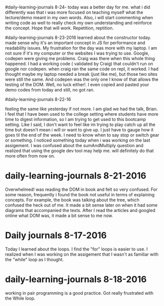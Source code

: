 #daily-learning-journals 8-24-
today was a better day for me. what i did differently was that i was more focused on teaching myself what the lecture/demo meant in my own words. Also, i will start commenting when writing code as well to really check my own understanding and reinforce the concept. Hope that will work. Repetition, reptition.

#daily-learning-journals 8-23-2016
learned about the constructor today. made sense why it's an important concept in JS for performance and readability issues. My frustration for the day was more with my laptop. I am not sure if it's my computer or the websites I was trying to use. Google, codepen were giving me problems. Craig was there when this whole thing happened. I had a working code ( validated by Craig) that couldn't run on google nor codepen. when craig ran the same code on repl, it worked. I had thought maybe my laptop needed a break (just like me), but those two sites were still the same. And codepen was the only one I know of that allows the testing of the DOM. Well, no luck either!. I even copied and pasted your demo codes from today and still, no got ran.

#daily-learning-journals 8-22-16

feeling the same like yesterday if not more. I am glad we had the talk, Brian. I feel that I have been used to the college setting where students have more time to digest information, so I am trying to get used to this bootcamp setting. Like I said, I don't want to feel like im trying to play catch up all the time but doesn't mean i will or want to give up. I just have to gauge how it goes til the end of the week. I need to know when to say stop or switch gear or something.
I noticed something today when i was working on the last assigement. I was confused about the sumAndMultiply question and realized that using the google dev tool may help me. will definitely do that more often from now on.

# daily-learning-journals 8-21-2016
Overwhelmed!
was reading the DOM in book and felt so very confused. For some reason, frequently i found the book not useful in terms of explaining concepts. For example, the book was talking about the tree, which confused the heck out of me. It made a bit sense later on when it had some diagrams that accompanied the texts. After I read the articles and googled online what DOM was, it made a bit sense to me now.

# Daily journals 8-17-2016
Today I learned about the loops. I find the "for" loops is easier to use. I realized when I was working on the assigement that I wasn't as familiar with the "while" loop as I thought.

# daily-learning-journals 8-18-2016

working in pair programming is a good practice. Got really frustrated with the While loop.
